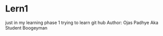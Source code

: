 # Lern1
just in my learning phase 1 trying to learn git hub
Author: Ojas Padhye Aka Student Boogeyman

